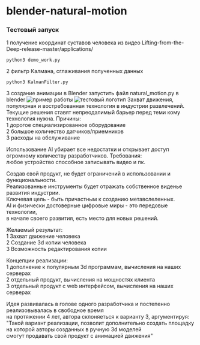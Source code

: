 # blender-natural-motion
### Тестовый запуск
1 получение координат суставов человека из видео Lifting-from-the-Deep-release-master/applications/   
```
python3 demo_work.py
```
2 фильтр Калмана, сглаживания полученных данных    
```
python3 KalmanFilter.py
```
3 создание анимации в Blender
запустить файл natural_motion.py в blender
![пример работы](https://github.com/naturalkind/blender-natural-motion/blob/main/temp_gif_2.gif)
![тестовый логотип](https://github.com/naturalkind/blender-natural-motion/blob/main/logo.png)
Захват движения, популярная и востребованная технология в индустрии развлечений.    
Текущие решения ставят непреодалимый барьер перед теми кому технология нужна. Причины:    
1 дорогое специализированное оборудование      
2 большое количество датчиков/приемников    
3 расходы на обслуживание    

Использование AI убирает все недостатки и открывает доступ    
огромному количеству разработчиков. Требования:    
любое устройство способное записывать видео и пк.    

Создав свой продукт, не будет ограничений в использовании и функциональности.    
Реализованные инструменты будет отражать собственное виденье развития индустрии.    
Ключевая цель - быть причастным к созданию метавслеленных.    
AI и физически достоверные цифровые миры - это передовые технологии,     
в начале своего развития, есть место для новых решений.    

Желаемый результат:    
1 Захват движение человека     
2 Создание 3d копии человека    
3 Возможность редактирования копии     

Концепции реализации:     
1 дополнение к популярным 3d программам, вычисления на наших серверах     
2 отдельный продукт, вычисления на мощностях клиента     
3 отдельный продукт с web интерфейсом, вычисления на наших серверах     

Идея развивалась в голове одного разработчика и постепенно реализовывалась в свободное время    
на протяжении 4 лет, автора склоняеться к варианту 3, аргументируя:     
"Такой вариант реализации, позволит дополнительно создать площадку на которой авторы созданных в ручную 3d моделей     
смогут продавать свой продукт с анимацией движения"    

